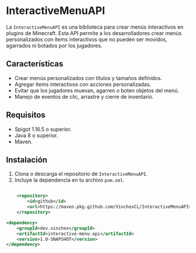 # InteractiveMenuAPI

La `InteractiveMenuAPI` es una biblioteca para crear menús interactivos en plugins de Minecraft. Esta API permite a los desarrolladores crear menús personalizados con ítems interactivos que no pueden ser movidos, agarrados ni botados por los jugadores.

## Características

- Crear menús personalizados con títulos y tamaños definidos.
- Agregar ítems interactivos con acciones personalizadas.
- Evitar que los jugadores muevan, agarren o boten objetos del menú.
- Manejo de eventos de clic, arrastre y cierre de inventario.

## Requisitos

- Spigot 1.16.5 o superior.
- Java 8 o superior.
- Maven.

## Instalación

1. Clona o descarga el repositorio de `InteractiveMenuAPI`.
2. Incluye la dependencia en tu archivo `pom.xml`.

```xml

    <repository>
        <id>github</id>
        <url>https://maven.pkg.github.com/VinchexCL/InteractiveMenuAPI</url>
    </repository>

<dependency>
    <groupId>dev.vinchex</groupId>
    <artifactId>interactive-menu-api</artifactId>
    <version>1.0-SNAPSHOT</version>
</dependency>
